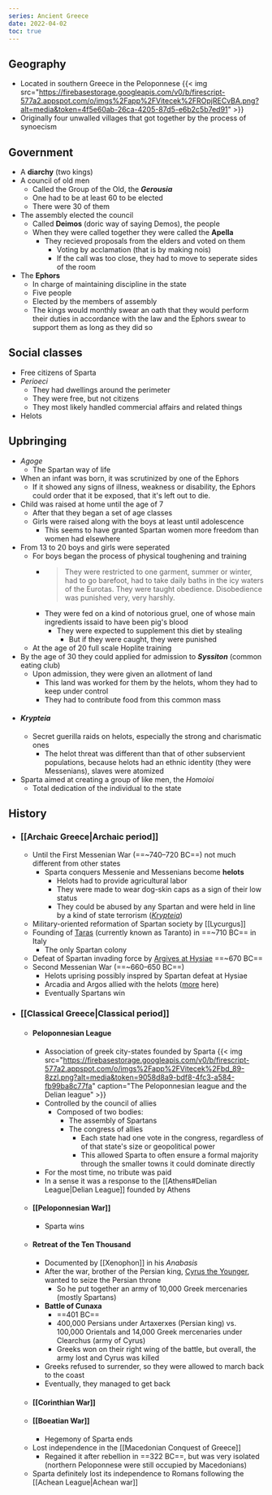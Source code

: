 ```yaml
---
series: Ancient Greece
date: 2022-04-02
toc: true
---
```

## Geography
- Located in southern Greece in the Peloponnese
{{< img src="https://firebasestorage.googleapis.com/v0/b/firescript-577a2.appspot.com/o/imgs%2Fapp%2FVitecek%2FROpjRECvBA.png?alt=media&token=4f5e60ab-26ca-4205-87d5-e6b2c5b7ed91" >}}
- Originally four unwalled villages that got together by the process of synoecism

## Government
- A **diarchy** (two kings)
- A council of old men
	- Called the Group of the Old, the **_Gerousia_**
	- One had to be at least 60 to be elected
	- There were 30 of them
- The assembly elected the council
	- Called **__Deimos__** (doric way of saying Demos), the people
	- When they were called together they were called the __Apella__
		- They recieved proposals from the elders and voted on them
			- Voting by acclamation (that is by making nois)
			- If the call was too close, they had to move to seperate sides of the room
- The **Ephors**
	- In charge of maintaining discipline in the state
	- Five people
	- Elected by the members of assembly
	- The kings would monthly swear an oath that they would perform their duties in accordance with the law and the Ephors swear to support them as long as they did so
## Social classes
- Free citizens of Sparta
- _Perioeci_
	- They had dwellings around the perimeter
	- They were free, but not citizens
	- They most likely handled commercial affairs and related things
- Helots
## Upbringing
- *Agoge*
	- The Spartan way of life
- When an infant was born, it was scrutinized by one of the Ephors
	- If it showed any signs of illness, weakness or disability, the Ephors could order that it be exposed, that it's left out to die.
- Child was raised at home until the age of 7
	- After that they began a set of age classes
	- Girls were raised along with the boys at least until adolescence
		- This seems to have granted Spartan women more freedom than women had elsewhere
- From 13 to 20 boys and girls were seperated
	- For boys began the process of physical toughening and training
		- > They were restricted to one garment, summer or winter, had to go barefoot, had to take daily baths in the icy waters of the Eurotas. They were taught obedience. Disobedience was punished very, very harshly.
		- They were fed on a kind of notorious gruel, one of whose main ingredients issaid to have been pig's blood
			- They were expected to supplement this diet by stealing
				- But if they were caught, they were punished
	- At the age of 20 full scale Hoplite training
- By the age of 30 they could applied for admission to **_Syssiton_** (common eating club)
	- Upon admission, they were given an allotment of land
		- This land was worked for them by the helots, whom they had to keep under control
		- They had to contribute food from this common mass	
- #### *Krypteia*
	- Secret guerilla raids on helots, especially the strong and charismatic ones
		- The helot threat was different than that of other subservient populations, because helots had an ethnic identity (they were Messenians), slaves were atomized
- Sparta aimed at creating a group of like men, the _Homoioi_
	- Total dedication of the individual to the state 

## History
- ### [[Archaic Greece|Archaic period]]
    -  Until the First Messenian War (==~740–720 BC==) not much different from other states
		- Sparta conquers Messenie and Messenians become **helots**
			- Helots had to provide agricultural labor
			- They were made to wear dog-skin caps as a sign of their low status
			- They could be abused by any Spartan and were held in line by a kind of state terrorism (*[Krypteia](#krypteia)*)
    - Military-oriented reformation of Spartan society by [[Lycurgus]]
    - Founding of [Taras](https://en.wikipedia.org/wiki/History_of_Taranto) (currently known as Taranto) in ==~710 BC== in Italy
        - The only Spartan colony
    - Defeat of Spartan invading force by [Argives at Hysiae](https://en.wikipedia.org/wiki/Battle_of_Hysiae) ==~670 BC==
    - Second Messenian War (==~660–650 BC==)
		- Helots uprising possibly inspred by Spartan defeat at Hysiae
		- Arcadia and Argos allied with the helots ([more](https://en.wikipedia.org/wiki/Second_Messenian_War) here)
		- Eventually Spartans win
- ### [[Classical Greece|Classical period]]
	 - #### Peloponnesian League
		- Association of greek city-states founded by Sparta
{{< img src="https://firebasestorage.googleapis.com/v0/b/firescript-577a2.appspot.com/o/imgs%2Fapp%2FVitecek%2Fbd_89-8zzl.png?alt=media&token=9058d8a9-bdf8-4fc3-a584-fb99ba8c77fa" caption="The Peloponnesian league and the Delian league" >}} 
		- Controlled by the council of allies
			- Composed of two bodies:
				- The assembly of Spartans
				- The congress of allies
					- Each state had one vote in the congress, regardless of of that state's size or geopolitical power
					- This allowed Sparta to often ensure a formal majority through the smaller towns it could dominate directly
		- For the most time, no tribute was paid
		- In a sense it was a response to the [[Athens#Delian League|Delian League]] founded by Athens
	- #### [[Peloponnesian War]]
	    -  Sparta wins
	- #### Retreat of the Ten Thousand
		- Documented by [[Xenophon]] in his *Anabasis*
		- After the war, brother of the Persian king, [Cyrus the Younger](https://en.wikipedia.org/wiki/Cyrus_the_Younger), wanted to seize the Persian throne
			- So he put together an army of 10,000 Greek mercenaries (mostly Spartans) 
		- **Battle of Cunaxa**
			- ==401 BC==
			- 400,000 Persians under Artaxerxes (Persian king) vs. 100,000 Orientals and 14,000 Greek mercenaries under Clearchus (army of Cyrus)
			- Greeks won on their right wing of the battle, but overall, the army lost and Cyrus was killed
		- Greeks refused to surrender, so they were allowed to march back to the coast
		- Eventually, they managed to get back 
	- #### [[Corinthian War]]
	- #### [[Boeatian War]]
		- Hegemony of Sparta ends
	- Lost independence in the [[Macedonian Conquest of Greece]]
		- Regained it after rebellion in ==322 BC==, but was very isolated (northern Peloponnese were still occupied by Macedonians)
	- Sparta definitely lost its independence to Romans following the [[Achean League|Achean war]]
